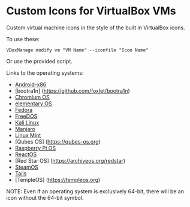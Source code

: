# Custom Icons for VirtualBox VMs

Custom virtual machine icons in the style of the built in VirtualBox icons.

To use these:

	VBoxManage modify vm "VM Name" --iconfile "Icon Name"

Or use the provided script.

Links to the operating systems:

- [Android-x86](http://android-x86.org)
- [bootra1n] (https://github.com/foxlet/bootra1n)
- [Chromium OS](https://chromium.org/chromium-os)
- [elementary OS](https://elementary.io)
- [Fedora](https://getfedora.org)
- [FreeDOS](https://freedos.org)
- [Kali Linux](https://kali.org)
- [Manjaro](https://manjaro.org)
- [Linux Mint](https://linuxmint.com)
- [Qubes OS] (https://qubes-os.org)
- [Raspberry Pi OS](https://raspberrypi.org/downloads/raspberry-pi-desktop)
- [ReactOS](https://reactos.org)
- [Red Star OS] (https://archiveos.org/redstar)
- [SteamOS](https://store.steampowered.com/steamos)
- [Tails](https://tails.boum.org)
- [TempleOS] (https://templeos.org)

NOTE: Even if an operating system is exclusively 64-bit, there will be an icon without the 64-bit symbol.
